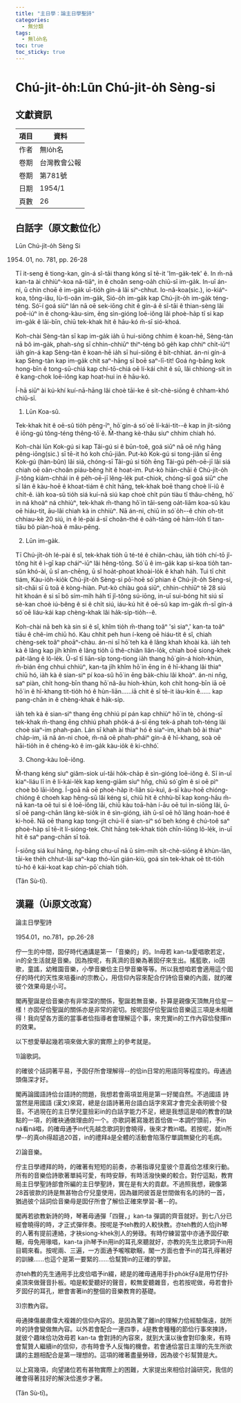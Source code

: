 ```yaml
---
title: "主日學：論主日學聖詩"
categories:
  - 無分類
tags:
  - 無lo̍h名
toc: true
toc_sticky: true
---
```


# Chú-ji̍t-o̍h:Lūn Chú-ji̍t-o̍h Sèng-si

## 文獻資訊

| 項目 | 資料 |
|---|---|
| 作者 | 無lo̍h名 |
| 卷期 | 台灣教會公報 |
| 卷期 | 第781號 |
| 日期 | 1954/1 |
| 頁數 | 26 |

## 白話字（原文數位化）

Lūn Chú-ji̍t-o̍h Sèng Si

1954. 01, no. 781, pp. 26-28

Tī it-seng ê tiong-kan, gín-á sî-tāi thang kóng sī tē-it 'Im-ga̍k-tek' ê. In m̄-nā kan-ta ài chhiùⁿ-koa nā-tiāⁿ, in ê choân seng-oa̍h chiū-sī im-ga̍k. In-uī án-ni, ū chin choē ê im-ga̍k uī-tio̍h gín-á lâi siⁿ-chhut. Io-nâ-koa(sic.), io-kiáⁿ-koa, tông-iâu, Iù-tì-oân im-ga̍k, Sió-o̍h im-ga̍k kap Chú-ji̍t-o̍h im-ga̍k téng-téng. Só͘-í goá siūⁿ lán nā oē sek-iōng chit ê gín-á ê sî-tāi ê thian-sèng lâi poê-iúⁿ in ê chong-kàu-sim, ēng sìn-gióng loē-iông lâi phoè-ha̍p tī si kap im-ga̍k ê lāi-bīn, chiū tek-khak hit ê hāu-kó m̄-sī sió-khoá.

Koh-chài Sèng-tàn sī kap im-ga̍k ia̍h ū hui-siông chhim ê koan-hē, Sèng-tàn nā bô im-ga̍k, phah-sǹg sī chhin-chhiūⁿ thiⁿ-téng bô ge̍h kap chhiⁿ chi̍t-iūⁿ! ia̍h gín-á kap Sèng-tàn ê koan-hē ia̍h sī hui-siông ê bi̍t-chhiat. án-ni gín-á kap Sèng-tàn kap im-ga̍k chit saⁿ-hāng sī boē saⁿ-lī-tit! Goá ǹg-bāng kok hong-bīn ê tong-sū-chiá kap chí-tō-chiá oē lí-kái chit ê sū, lâi chhiong-si̍t in ê kang-chok loē-iông kap hoat-hui in ê hāu-kó.

Í-hā siūⁿ ài kú-khí kuí-nā-hāng lâi choè tāi-ke ê si̍t-chè-siōng ê chham-khó chiū-sī.

1) Lūn Koa-sû.

Tek-khak hit ê oē-sû tio̍h pêng-īⁿ, hō͘ gín-á só͘ oē lí-kái-tit--ê kap in ji̍t-siông ê iōng-gú tông-téng thêng-tō͘ ê. M̄-thang kè-thâu siuⁿ chhim chiah hó.

Koh-chài lūn Kok-gú si kap Tâi-gú si ê būn-toê, goá siūⁿ nā oē nn̄g hāng pêng-iōng(sic.) sī tē-it hó koh chū-jiân. Put-kò Kok-gú si tong-jiân sī ēng Kok-gú (hàn-bûn) lâi siá, chóng-sī Tâi-gú si tio̍h ēng Tâi-gú pe̍h-oē-jī lâi siá chiah oē oân-choân piáu-bêng hit ê hoat-im. Put-kò hiān-chāi ê Chú-ji̍t-o̍h jî-tông kiám-chhái in ê pe̍h-oē-jī lêng-le̍k put-chiok, chóng-sī goá siūⁿ che sī lán ê kàu-hoē ê khoat-tiám ê chi̍t hāng, tek-khak boē thang choè lí-iû ê chi̍t-ê. ia̍h koa-sû tio̍h siá kuí-nā siú kap choè chi̍t pún tiàu tī thâu-chêng, hō͘ in ná khoàⁿ ná chhiùⁿ, tek-khak m̄-thang hō͘ in tāi-seng oa̍t-liām koa-sû kàu oē hiáu-tit, āu-lâi chiah kà in chhiùⁿ. Nā án-ni, chiū in só͘ o̍h--ê chin oh-tit chhiau-kè 20 siú, in ê lé-pài á-sī choân-thé ê oa̍h-tāng oē hām-lo̍h tī tan-tiāu bô piàn-hoà ê mâu-pēng.

2) Lūn im-ga̍k.

Tī Chú-ji̍t-o̍h lé-pài ê sî, tek-khak tio̍h ū té-té ê chiân-chàu, ia̍h tio̍h chí-tō jî-tông hit ê ì-gī kap cháiⁿ-iūⁿ lâi hêng-tōng. Só͘ ū ê im-ga̍k kap si-koa tio̍h tan-sûn khó-ài, ū sî an-chēng, ū sî hoa̍t-phoat khoài-lo̍k ê khah ha̍h. Tuì tī chit tiám, Kàu-io̍h-kio̍k Chú-ji̍t-o̍h Sèng-si pō͘-hoē só͘ phian ê Chú-ji̍t-o̍h Sèng-si, si̍t-chāi sī ū toā ê kòng-hiàn. Put-kò chiàu goá siūⁿ, chhin-chhiūⁿ tē 28 siú hit khoán ê si sī bô sím-mi̍h ha̍h tī jî-tông sú-iōng, in-uī sui-bóng hit siú sī sè-kan choè iú-bêng ê si ê chi̍t siú, iáu-kú hit ê oē-sû kap im-ga̍k m̄-sī gín-á só͘ oē liáu-kái kap chèng-khak lâi ha̍k-si̍p-tio̍h--ê.

Koh-chài nā beh kà sin si ê sî, khîm tio̍h m̄-thang toâⁿ 'sì siaⁿ,' kan-ta toâⁿ tiāu ê chê-im chiū hó. Kàu chhit peh hun í-keng oē hiáu-tit ê sî, chiah chèng-sek toâⁿ phoāⁿ-chàu. án-ni sī hō͘ teh kà ê lâng khah khoài kà. ia̍h teh kà ê lâng kap ji̍h khîm ê lâng tio̍h ū thê-chiân liân-lo̍k, chiah boē siong-khek pa̍t-lâng ê lô-le̍k. Ū-sî tī liān-si̍p tong-tiong ia̍h thang hō͘ gín-á hioh-khùn, m̄-bián ēng chhuì chhiùⁿ, kan-ta ji̍h khîm hō͘ in ēng in ê hī-khang lâi thiaⁿ chiū hó, ia̍h kà ê sian-siⁿ pí koa-sû hō͘ in ēng ba̍k-chiu lâi khoàⁿ. án-ni nn̄g, saⁿ piàn, chi̍t hong-bīn thang hō͘ nâ-âu hioh-khùn, koh chi̍t hong-bīn iā oē hō͘ in ê hī-khang tit-tio̍h hó ê hùn-liān......iā chit ê sī tē-it iàu-kín ê...... kap pang-chān in ê chèng-khak ê ha̍k-si̍p.

ia̍h teh kà ê sian-siⁿ thang ēng chhiú pí pán kap chhiùⁿ hō͘ in tè, chóng-sī tek-khak m̄-thang ēng chhiú phah pho̍k-á á-sī ēng tek-á phah toh-téng lâi choè siaⁿ-im phah-pán. Lán sī khah ài thiaⁿ hó ê siaⁿ-im, khah bô ài thiaⁿ cha̍p-im, iā nā án-ni choè, m̄-nā oē phah-pháiⁿ gín-á ê hī-khang, soà oē hāi-tio̍h in ê chéng-kò ê im-ga̍k kàu-io̍k ê ki-chhó͘.

3) Chong-kàu loē-iông.

M̄-thang kéng siuⁿ giâm-siok uí-tāi ho̍k-cha̍p ê sìn-gióng loē-iông ê. Sī in-uī kiaⁿ-liáu lī in ê lí-kái-le̍k kap keng-giām siuⁿ hn̄g, chiū só͘ gîm ê si oē pìⁿ choè bô lāi-iông. Í-goā nā oē phoè-ha̍p it-liân sù-kuì, á-sī kàu-hoē chióng-chióng ê choeh kap hêng-sū lâi kéng si, chiū hit ê chhù-bī kap kong-hāu m̄-nā kan-ta oē tuì si ê loē-iông lâi, chiū kàu toā-hàn í-āu oē tuì ìn-siōng lâi, ū-sî oē pang-chān lâng kè-sio̍k in ê sìn-gióng, ia̍h ū-sî oē hō͘ lâng hoán-hoé ê ki-hoē. Nā oē thang kap tong-ji̍t chú-lí ê sian-siⁿ só͘ beh kóng ê chú-toê saⁿ phoè-ha̍p sī tē-it lí-sióng-tek. Chit hāng tek-khak tio̍h chīn-liōng lô-le̍k, in-uī hit ê saⁿ pang-chān sī toā.

Í-siōng siá kuí hāng, ǹg-bāng chu-uī nā ū sím-mi̍h si̍t-chè-siōng ê khùn-lân, tāi-ke the̍h chhut-lâi saⁿ-kap thó-lūn gián-kiù, goá sìn tek-khak oē tit-tio̍h tú-hó ê kái-koat kap chìn-pō͘ chiah tio̍h.

(Tân Sù-tī).

## 漢羅（Ùi原文改寫）

論主日學聖詩

1954.01，no.781，pp.26-28

佇一生的中間，囡仔時代通講是第一「音樂的」的。In毋若 kan-ta愛唱歌若定，in的全生活就是音樂。因為按呢，有真濟的音樂為著囡仔來生出。搖籃歌，io囝歌，童謠，幼稚園音樂，小學音樂佮主日學音樂等等。所以我想咱若會適用這个囡仔的時代的天性來培養in的宗教心，用信仰內容來配合佇詩佮音樂的內面，就的確彼个效果毋是小可。

閣再聖誕是佮音樂亦有非常深的關係，聖誕若無音樂，扑算是親像天頂無月佮星一樣！亦囡仔佮聖誕的關係亦是非常的密切。按呢囡仔佮聖誕佮音樂這三項是未相離得！我向望各方面的當事者佮指導者會理解這个事，來充實in的工作內容佮發揮in的效果。

以下想愛舉起幾若項來做大家的實際上的參考就是。

1)論歌詞。

的確彼个話詞著平易，予囡仔所會理解得--的佮in日常的用語同等程度的。毋通過頭傷深才好。

閣再論國語詩佮台語詩的問題，我想若會兩項並用是第一好閣自然。不過國語 詩當然是用國語 (漢文)來寫，總是台語詩著用台語白話字來寫才會完全表明彼个發音。不過現在的主日學兒童撿彩in的白話字能力不足，總是我想這是咱的教會的缺點的一項，的確袂通做理由的一个。亦歌詞著寫幾若首佮做一本調佇頭前，予in ná看ná唱，的確毋通予in代先越念歌詞到會曉得，後來才教in唱。若按呢，就in所學--的真oh得超過20首，in的禮拜á是全體的活動會陷落佇單調無變化的毛病。

2)論音樂。

佇主日學禮拜的時，的確著有短短的前奏，亦著指導兒童彼个意義佮怎樣來行動。所有的音樂佮詩歌著單純可愛，有時安靜，有時活潑快樂的較合。對佇這點，教育局主日學聖詩部會所編的主日學聖詩，實在是有大的貢獻。不過照我想，親像第28首彼款的詩是無甚物合佇兒童使用，因為雖罔彼首是世間做有名的詩的一首，猶過彼个話詞佮音樂毋是囡仔所會了解佮正確來學習-著--的。

閣再若欲教新詩的時，琴著毋通彈「四聲，」kan-ta 彈調的齊音就好。到七八分已經會曉得的時，才正式彈伴奏。按呢是予teh教的人較快教。亦teh教的人佮ji̍h琴的人著有提前連絡，才袂siong-khek別人的勞碌。有時佇練習當中亦通予囡仔歇睏，毋免用喙唱，kan-ta ji̍h琴予in用in的耳孔來聽就好，亦教的先生比歌詞予in用目睭來看。按呢兩、三遍，一方面通予嚨喉歇睏，閣一方面也會予in的耳孔得著好的訓練......也這个是第一要緊的......佮幫贊in的正確的學習。

亦teh教的先生通用手比皮佮唱予in綴，總是的確毋通用手扑pho̍k仔á是用竹仔扑桌頂來做聲音扑板。咱是較愛聽好的聲音，較無愛聽雜音，也若按呢做，毋若會扑歹囡仔的耳孔，紲會害著in的整個的音樂教育的基礎。

3)宗教內容。

毋通揀傷嚴肅偉大複雜的信仰內容的。是因為驚了離in的理解力佮經驗傷遠，就所吟的詩會變做無內容。以外若會配合一連四季，á是教會種種的節佮行事來揀詩，就彼个趣味佮功效毋若 kan-ta 會對詩的內容來，就到大漢以後會對印象來，有時會幫贊人繼續in的信仰，亦有時會予人反悔的機會。若會通佮當日主理的先生所欲講的主題相配合是第一理想的。這項的確著盡量勞碌，因為彼个衫幫贊是大。

以上寫幾項，向望諸位若有甚物實際上的困難，大家提出來相佮討論研究，我信的確會得著拄好的解決佮進步才著。

(Tân Sù-tī)。
